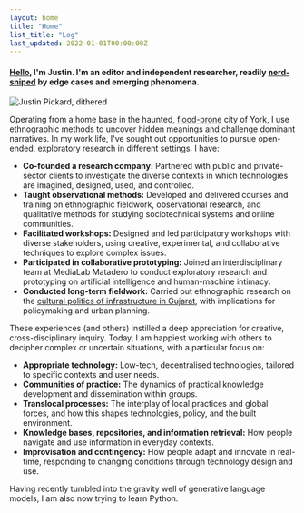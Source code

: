 ```yaml
---  
layout: home
title: "Home"
list_title: "Log"
last_updated: 2022-01-01T00:00:00Z
---  
```


#### [Hello](hello.md), I'm Justin. I'm an editor and independent researcher, readily <a href="https://en.wiktionary.org/wiki/nerd-snipe">nerd-sniped</a> by edge cases and emerging phenomena.

![Justin Pickard, dithered](http://files.justinpickard.net/images/pages/pickard-dithered.png)

Operating from a home base in the haunted, <a href="https://www.theguardian.com/commentisfree/2021/jan/25/bringing-my-family-back-to-the-uk-was-a-bad-decision-but-home-has-its-comforts">flood-prone</a> city of York, I use ethnographic methods to uncover hidden meanings and challenge dominant narratives. In my work life, I've sought out opportunities to pursue open-ended, exploratory research in different settings. I have:

- **Co-founded a research company:** Partnered with public and private-sector clients to investigate the diverse contexts in which technologies are imagined, designed, used, and controlled. 
- **Taught observational methods:** Developed and delivered courses and training on ethnographic fieldwork, observational research, and qualitative methods for studying sociotechnical systems and online communities.
- **Facilitated workshops:** Designed and led participatory workshops with diverse stakeholders, using creative, experimental, and collaborative techniques to explore complex issues.
- **Participated in collaborative prototyping:** Joined an interdisciplinary team at MediaLab Matadero to conduct exploratory research and prototyping on artificial intelligence and human-machine intimacy. 
- **Conducted long-term fieldwork:** Carried out ethnographic research on the [cultural politics of infrastructure in Gujarat](phd.md), with implications for policymaking and urban planning.

These experiences (and others) instilled a deep appreciation for creative, cross-disciplinary inquiry. Today, I am happiest working with others to decipher complex or uncertain situations, with a particular focus on:

- **Appropriate technology:** Low-tech, decentralised technologies, tailored to specific contexts and user needs.
- **Communities of practice:** The dynamics of practical knowledge development and dissemination within groups.
- **Translocal processes:** The interplay of local practices and global forces, and how this shapes technologies, policy, and the built environment.
- **Knowledge bases, repositories, and information retrieval:** How people navigate and use information in everyday contexts.
- **Improvisation and contingency:** How people adapt and innovate in real-time, responding to changing conditions through technology design and use.

Having recently tumbled into the gravity well of generative language models, I am also now trying to learn Python.